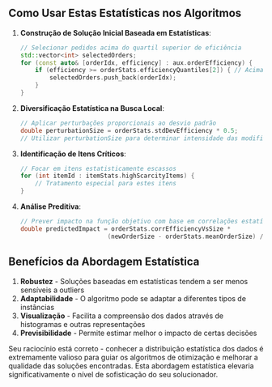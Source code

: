 ## Como Usar Estas Estatísticas nos Algoritmos

1. **Construção de Solução Inicial Baseada em Estatísticas**:
   ```cpp
   // Selecionar pedidos acima do quartil superior de eficiência
   std::vector<int> selectedOrders;
   for (const auto& [orderIdx, efficiency] : aux.orderEfficiency) {
       if (efficiency >= orderStats.efficiencyQuantiles[2]) { // Acima do terceiro quartil
           selectedOrders.push_back(orderIdx);
       }
   }
   ```

2. **Diversificação Estatística na Busca Local**:
   ```cpp
   // Aplicar perturbações proporcionais ao desvio padrão
   double perturbationSize = orderStats.stdDevEfficiency * 0.5;
   // Utilizar perturbationSize para determinar intensidade das modificações
   ```

3. **Identificação de Itens Críticos**:
   ```cpp
   // Focar em itens estatisticamente escassos
   for (int itemId : itemStats.highScarcityItems) {
       // Tratamento especial para estes itens
   }
   ```

4. **Análise Preditiva**:
   ```cpp
   // Prever impacto na função objetivo com base em correlações estatísticas
   double predictedImpact = orderStats.corrEfficiencyVsSize * 
                           (newOrderSize - orderStats.meanOrderSize) / orderStats.stdDevOrderSize;
   ```

## Benefícios da Abordagem Estatística

1. **Robustez** - Soluções baseadas em estatísticas tendem a ser menos sensíveis a outliers
2. **Adaptabilidade** - O algoritmo pode se adaptar a diferentes tipos de instâncias
3. **Visualização** - Facilita a compreensão dos dados através de histogramas e outras representações
4. **Previsibilidade** - Permite estimar melhor o impacto de certas decisões

Seu raciocínio está correto - conhecer a distribuição estatística dos dados é extremamente valioso para guiar os algoritmos de otimização e melhorar a qualidade das soluções encontradas. Esta abordagem estatística elevaria significativamente o nível de sofisticação do seu solucionador.
